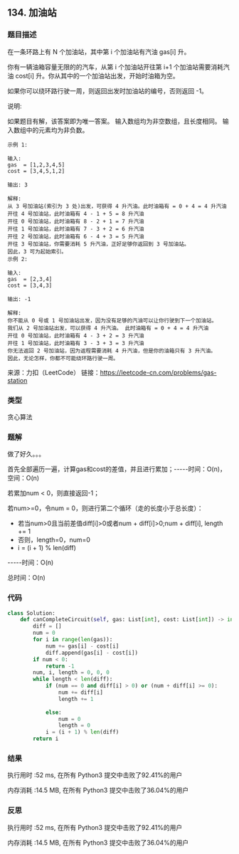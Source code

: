 ## 134. 加油站



### 题目描述

在一条环路上有 N 个加油站，其中第 i 个加油站有汽油 gas[i] 升。

你有一辆油箱容量无限的的汽车，从第 i 个加油站开往第 i+1 个加油站需要消耗汽油 cost[i] 升。你从其中的一个加油站出发，开始时油箱为空。

如果你可以绕环路行驶一周，则返回出发时加油站的编号，否则返回 -1。

说明: 

如果题目有解，该答案即为唯一答案。
输入数组均为非空数组，且长度相同。
输入数组中的元素均为非负数。

```
示例 1:

输入: 
gas  = [1,2,3,4,5]
cost = [3,4,5,1,2]

输出: 3

解释:
从 3 号加油站(索引为 3 处)出发，可获得 4 升汽油。此时油箱有 = 0 + 4 = 4 升汽油
开往 4 号加油站，此时油箱有 4 - 1 + 5 = 8 升汽油
开往 0 号加油站，此时油箱有 8 - 2 + 1 = 7 升汽油
开往 1 号加油站，此时油箱有 7 - 3 + 2 = 6 升汽油
开往 2 号加油站，此时油箱有 6 - 4 + 3 = 5 升汽油
开往 3 号加油站，你需要消耗 5 升汽油，正好足够你返回到 3 号加油站。
因此，3 可为起始索引。
示例 2:

输入: 
gas  = [2,3,4]
cost = [3,4,3]

输出: -1

解释:
你不能从 0 号或 1 号加油站出发，因为没有足够的汽油可以让你行驶到下一个加油站。
我们从 2 号加油站出发，可以获得 4 升汽油。 此时油箱有 = 0 + 4 = 4 升汽油
开往 0 号加油站，此时油箱有 4 - 3 + 2 = 3 升汽油
开往 1 号加油站，此时油箱有 3 - 3 + 3 = 3 升汽油
你无法返回 2 号加油站，因为返程需要消耗 4 升汽油，但是你的油箱只有 3 升汽油。
因此，无论怎样，你都不可能绕环路行驶一周。
```

来源：力扣（LeetCode）
链接：https://leetcode-cn.com/problems/gas-station

### 类型

贪心算法



### 题解

做了好久。。。

首先全部遍历一遍，计算gas和cost的差值，并且进行累加；-----时间：O(n)，空间：O(n)

若累加num < 0，则直接返回-1；

若num>=0，令num = 0，则进行第二个循环（走的长度小于总长度）：

- 若当num>0且当前差值diff[i]>0或者num + diff[i]>0;num + diff[i], length += 1
- 否则，length=0，num=0
- i = (i + 1) % len(diff)

-----时间：O(n)

总时间：O(n)



### 代码

```python
class Solution:
    def canCompleteCircuit(self, gas: List[int], cost: List[int]) -> int:
    	diff = []
    	num = 0
    	for i in range(len(gas)):
    		num += gas[i] - cost[i]
    		diff.append(gas[i] - cost[i])
    	if num < 0:
    		return -1
    	num, i, length = 0, 0, 0
    	while length < len(diff):
    		if (num == 0 and diff[i] > 0) or (num + diff[i] >= 0):
    			num += diff[i]
    			length += 1
    			
    		else:
    			num = 0
    			length = 0
    		i = (i + 1) % len(diff)
    	return i
```



### 结果

执行用时 :52 ms, 在所有 Python3 提交中击败了92.41%的用户

内存消耗 :14.5 MB, 在所有 Python3 提交中击败了36.04%的用户



### 反思

执行用时 :52 ms, 在所有 Python3 提交中击败了92.41%的用户

内存消耗 :14.5 MB, 在所有 Python3 提交中击败了36.04%的用户